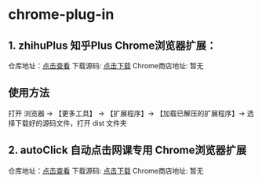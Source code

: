 # chrome-plug-in

## 1. zhihuPlus 知乎Plus Chrome浏览器扩展：


仓库地址：[点击查看](https://github.com/gaofanghuang/chrome-plug-in/tree/main/zhihuPlus)
下载源码: [点击下载](https://github.com/gaofanghuang/chrome-plug-in/tree/main/zhihuPlus/dist)
Chrome商店地址: 暂无

## 使用方法

打开 浏览器 → 【更多工具】 → 【扩展程序】→ 【加载已解压的扩展程序】→ 选择下载好的源码文件，打开 dist 文件夹

## 2. autoClick 自动点击网课专用 Chrome浏览器扩展

仓库地址：[点击查看](https://github.com/gaofanghuang/chrome-plug-in/tree/main/autoClick)
下载源码: [点击下载](https://github.com/gaofanghuang/chrome-plug-in/tree/main/autoClick/dist)
Chrome商店地址: 暂无

